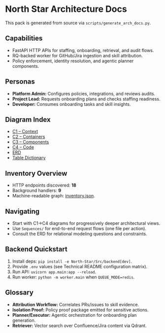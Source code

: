 # North Star Architecture Docs

This pack is generated from source via `scripts/generate_arch_docs.py`.

## Capabilities
- FastAPI HTTP APIs for staffing, onboarding, retrieval, and audit flows.
- RQ-backed worker for GitHub/Jira ingestion and skill attribution.
- Policy enforcement, identity resolution, and agentic planner components.

## Personas
- **Platform Admin:** Configures policies, integrations, and reviews audits.
- **Project Lead:** Requests onboarding plans and checks staffing readiness.
- **Developer:** Consumes onboarding tasks and skill insights.

## Diagram Index
- [C1 – Context](C4/C1_Context.md)
- [C2 – Containers](C4/C2_Containers.md)
- [C3 – Components](C4/C3_Components.md)
- [C4 – Code](C4/C4_Code.md)
- [ERD](ERD/ERD.md)
- [Table Dictionary](ERD/ERD_Table_Dictionary.md)

## Inventory Overview
- HTTP endpoints discovered: **18**
- Background handlers: **9**
- Machine-readable graph: [inventory.json](inventory.json).

## Navigating
- Start with C1->C4 diagrams for progressively deeper architectural views.
- Use `Sequences/` for end-to-end request flows (one file per action).
- Consult the ERD for relational modeling questions and constraints.

## Backend Quickstart
1. Install deps: `pip install -e North-Star/Src/backend[dev]`.
2. Provide `.env` values (see Technical README configuration matrix).
3. Run API: `uvicorn app.main:app --reload`.
4. Run worker: `python -m worker.main` when `QUEUE_MODE=redis`.

## Glossary
- **Attribution Workflow:** Correlates PRs/issues to skill evidence.
- **Isolation Proof:** Policy proof package emitted for sensitive actions.
- **Planner/Executor:** Agentic orchestration for onboarding plan generation.
- **Retriever:** Vector search over Confluence/Jira content via Qdrant.
